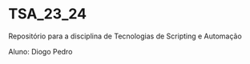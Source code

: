 # TSA_23_24
Repositório para a disciplina de Tecnologias de Scripting e Automação

Aluno: Diogo Pedro

